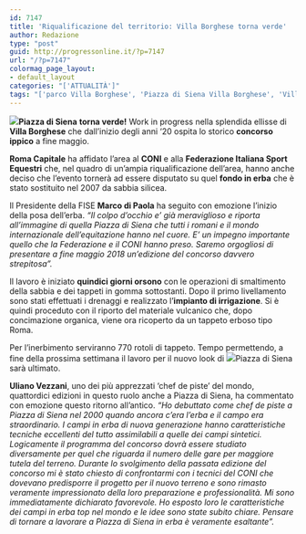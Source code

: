 ```yaml
---
id: 7147
title: 'Riqualificazione del territorio: Villa Borghese torna verde'
author: Redazione
type: "post"
guid: http://progressonline.it/?p=7147
url: "/?p=7147"
colormag_page_layout:
- default_layout
categories: "['ATTUALITÀ']"
tags: "['parco Villa Borghese', 'Piazza di Siena Villa Borghese', 'Villa Borghese']"
---
```


**![](https://progressonline.it/wp-content/uploads/2017/11/IMG_8763_preview.jpeg-300x169.jpg)Piazza di Siena** **torna verde!** Work in progress nella splendida ellisse di **Villa Borghese** che dall’inizio degli anni ‘20 ospita lo storico **concorso ippico** a fine maggio.

**Roma Capitale** ha affidato l’area al **CONI** e alla **Federazione Italiana Sport Equestri** che, nel quadro di un’ampia riqualificazione dell’area, hanno anche deciso che l’evento tornerà ad essere disputato su quel **fondo in erba** che è stato sostituito nel 2007 da sabbia silicea.

Il Presidente della FISE **Marco di Paola** ha seguito con emozione l’inizio della posa dell’erba. *“Il colpo d’occhio e’ già meraviglioso e riporta all’immagine di quella Piazza di Siena che tutti i romani e il mondo internazionale dell’equitazione hanno nel cuore. E’ un impegno importante quello che la Federazione e il CONI hanno preso. Saremo orgogliosi di presentare a fine maggio 2018 un’edizione del concorso davvero strepitosa”.*

Il lavoro è iniziato **quindici giorni orsono** con le operazioni di smaltimento della sabbia e dei tappeti in gomma sottostanti. Dopo il primo livellamento sono stati effettuati i drenaggi e realizzato l’**impianto di irrigazione**. Si è quindi proceduto con il riporto del materiale vulcanico che, dopo concimazione organica, viene ora ricoperto da un tappeto erboso tipo Roma.

Per l’inerbimento serviranno 770 rotoli di tappeto. Tempo permettendo, a fine della prossima settimana il lavoro per il nuovo look di ![](https://progressonline.it/wp-content/uploads/2017/11/IMG_8816_preview.jpeg-300x225.jpg)Piazza di Siena sarà ultimato.

**Uliano Vezzani**, uno dei più apprezzati ‘chef de piste’ del mondo, quattordici edizioni in questo ruolo anche a Piazza di Siena, ha commentato con emozione questo ritorno all’antico. *“Ho debuttato come chef de piste a Piazza di Siena nel 2000 quando ancora c’era l’erba e il campo era straordinario. I campi in erba di nuova generazione hanno caratteristiche tecniche eccellenti del tutto assimilabili a quelle dei campi sintetici. Logicamente il programma del concorso dovrà essere studiato diversamente per quel che riguarda il numero delle gare per maggiore tutela del terreno. Durante lo svolgimento della passata edizione del concorso mi è stato chiesto di confrontarmi con i tecnici del CONI che dovevano predisporre il progetto per il nuovo terreno e sono rimasto veramente impressionato della loro preparazione e professionalità. Mi sono immediatamente dichiarato favorevole. Ho esposto loro le caratteristiche dei campi in erba top nel mondo e le idee sono state subito chiare. Pensare di tornare a lavorare a Piazza di Siena in erba è veramente esaltante”.*